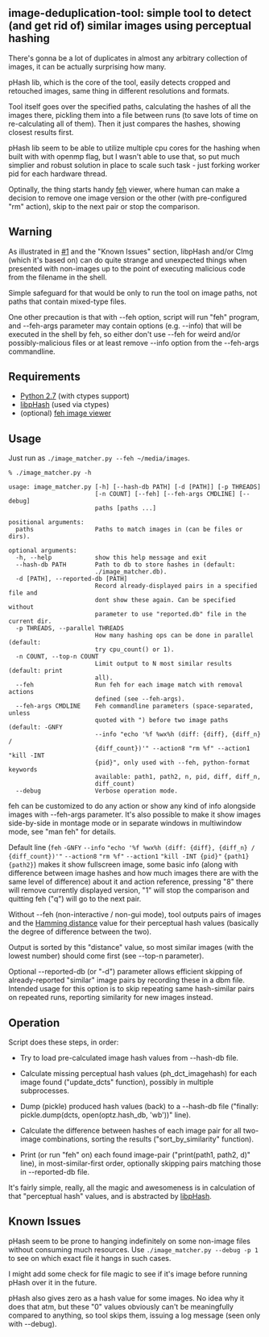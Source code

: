 image-deduplication-tool: simple tool to detect (and get rid of) similar images using perceptual hashing
--------------------

There's gonna be a lot of duplicates in almost any arbitrary collection of
images, it can be actually surprising how many.

pHash lib, which is the core of the tool, easily detects cropped and retouched
images, same thing in different resolutions and formats.

Tool itself goes over the specified paths, calculating the hashes of all the
images there, pickling them into a file between runs (to save lots of time on
re-calculating all of them).
Then it just compares the hashes, showing closest results first.

pHash lib seem to be able to utilize multiple cpu cores for the hashing when
built with with openmp flag, but I wasn't able to use that, so put much simplier
and robust solution in place to scale such task - just forking worker pid for
each hardware thread.

Optinally, the thing starts handy [feh](http://derf.homelinux.org/projects/feh/)
viewer, where human can make a decision to remove one image version or the other
(with pre-configured "rm" action), skip to the next pair or stop the comparison.


Warning
--------------------

As illustrated in
[#1](https://github.com/mk-fg/image-deduplication-tool/issues/1) and the "Known
Issues" section, libpHash and/or CImg (which it's based on) can do quite strange
and unexpected things when presented with non-images up to the point of
executing malicious code from the filename in the shell.

Simple safeguard for that would be only to run the tool on image paths, not
paths that contain mixed-type files.

One other precaution is that with --feh option, script will run "feh" program,
and --feh-args parameter may contain options (e.g. --info) that will be executed
in the shell by feh, so either don't use --feh for weird and/or
possibly-malicious files or at least remove --info option from the --feh-args
commandline.


Requirements
--------------------

* [Python 2.7](http://python.org) (with ctypes support)
* [libpHash](http://phash.org) (used via ctypes)
* (optional) [feh image viewer](http://derf.homelinux.org/projects/feh/)


Usage
--------------------

Just run as `./image_matcher.py --feh ~/media/images`.

	% ./image_matcher.py -h

	usage: image_matcher.py [-h] [--hash-db PATH] [-d [PATH]] [-p THREADS]
	                        [-n COUNT] [--feh] [--feh-args CMDLINE] [--debug]
	                        paths [paths ...]

	positional arguments:
	  paths                 Paths to match images in (can be files or dirs).

	optional arguments:
	  -h, --help            show this help message and exit
	  --hash-db PATH        Path to db to store hashes in (default:
	                        ./image_matcher.db).
	  -d [PATH], --reported-db [PATH]
	                        Record already-displayed pairs in a specified file and
	                        dont show these again. Can be specified without
	                        parameter to use "reported.db" file in the current dir.
	  -p THREADS, --parallel THREADS
	                        How many hashing ops can be done in parallel (default:
	                        try cpu_count() or 1).
	  -n COUNT, --top-n COUNT
	                        Limit output to N most similar results (default: print
	                        all).
	  --feh                 Run feh for each image match with removal actions
	                        defined (see --feh-args).
	  --feh-args CMDLINE    Feh commandline parameters (space-separated, unless
	                        quoted with ") before two image paths (default: -GNFY
	                        --info "echo '%f %wx%h (diff: {diff}, {diff_n} /
	                        {diff_count})'" --action8 "rm %f" --action1 "kill -INT
	                        {pid}", only used with --feh, python-format keywords
	                        available: path1, path2, n, pid, diff, diff_n,
	                        diff_count)
	  --debug               Verbose operation mode.

feh can be customized to do any action or show any kind of info alongside images
with --feh-args parameter. It's also possible to make it show images
side-by-side in montage mode or in separate windows in multiwindow mode, see
"man feh" for details.

Default line (`feh` `-GNFY` `--info` `"echo '%f %wx%h (diff: {diff}, {diff_n} /
{diff_count})'"` `--action8` `"rm %f"` `--action1` `"kill -INT {pid}"` `{path1}`
`{path2}`) makes it show fullscreen image, some basic info (along with
difference between image hashes and how much images there are with the same
level of difference) about it and action reference, pressing "8" there will
remove currently displayed version, "1" will stop the comparison and quitting
feh ("q") will go to the next pair.

Without --feh (non-interactive / non-gui mode), tool outputs pairs of images and
the [Hamming distance](https://en.wikipedia.org/wiki/Hamming_distance) value for
their perceptual hash values (basically the degree of difference between the
two).

Output is sorted by this "distance" value, so most similar images (with the
lowest number) should come first (see --top-n parameter).

Optional --reported-db (or "-d") parameter allows efficient skipping of
already-reported "similar" image pairs by recording these in a dbm file.
Intended usage for this option is to skip repeating same hash-similar pairs on
repeated runs, reporting similarity for new images instead.


Operation
--------------------

Script does these steps, in order:

* Try to load pre-calculated image hash values from --hash-db file.

* Calculate missing perceptual hash values (ph_dct_imagehash) for each image
  found ("update_dcts" function), possibly in multiple subprocesses.

* Dump (pickle) produced hash values (back) to a --hash-db file ("finally:
  pickle.dump(dcts, open(optz.hash_db, 'wb'))" line).

* Calculate the difference between hashes of each image pair for all two-image
  combinations, sorting the results ("sort_by_similarity" function).

* Print (or run "feh" on) each found image-pair ("print(path1, path2, d)" line),
  in most-similar-first order, optionally skipping pairs matching those in
  --reported-db file.

It's fairly simple, really, all the magic and awesomeness is in calculation of
that "perceptual hash" values, and is abstracted by
[libpHash](http://phash.org).


Known Issues
--------------------

pHash seem to be prone to hanging indefinitely on some non-image files without
consuming much resources. Use `./image_matcher.py --debug -p 1` to see on which
exact file it hangs in such cases.

I might add some check for file magic to see if it's image before running pHash
over it in the future.

pHash also gives zero as a hash value for some images. No idea why it does that
atm, but these "0" values obviously can't be meaningfully compared to anything,
so tool skips them, issuing a log message (seen only with --debug).
